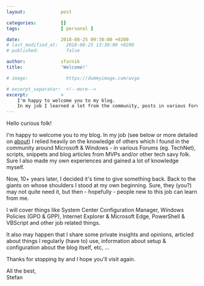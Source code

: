 ```yaml
---
layout:             post

categories:         []
tags:               [ personal ]

date:               2018-08-25 09:30:00 +0200
# last_modified_at:   2018-08-25 13:30:00 +0200
# published:          false

author:             sfarnik
title:              'Welcome!'

# image:              https://dummyimage.com/wvga

# excerpt_separator:  <!--more-->
excerpt:            >
    I'm happy to welcome you to my blog.
    In my job I learned a lot from the community, posts in various Forums (eg. TechNet), scripts, snippets and blog articles from MVPs and/or other tech savy folk. Sure, I also made my own experiences and gained a lot of knowledge myself.
---
```


Hello curious folk!

I'm happy to welcome you to my blog.
In my job (see below or more detailed on [about](/about/)) I relied heavily on the knowledge of others which I found in the community around Microsoft & Windows - in various Forums (eg. TechNet), scripts, snippets and blog articles from MVPs and/or other tech savy folk. Sure I also made my own experiences and gained a lot of knowledge myself.

Now, 10+ years later, I decided it's time to give something back. Back to the giants on whose shoulders I stood at my own beginning.
Sure, they (you?) may not quite need it, but then - hopefully - people new to this job can learn from me.

I will cover things like System Center Configuration Manager, Windows Policies (GPO & GPP), Internet Explorer & Microsoft Edge, PowerShell & VBScript and other job related things.

It also may happen that I share some private insights and opinions, articled about things I regularly (have to) use, information about setup & configuration about the blog itself, etc, ...

Thanks for stopping by and I hope you'll visit again.

All the best,<br />Stefan
